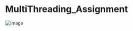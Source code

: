# MultiThreading_Assignment
![image](https://github.com/sanchibatra/MultiThreading_Assignment/assets/135516556/1b509780-bb1e-467e-975e-4ad19f22d3cb)

